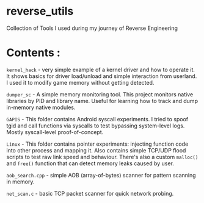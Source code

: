 # reverse_utils
Collection of Tools I used during my journey of Reverse Engineering

# Contents : 
`kernel_hack` - very simple example of a kernel driver and how to operate it. It shows basics for driver load/unload and simple interaction from userland. I used it to modify game memory without getting detected.

`dumper_sc` - A simple memory monitoring tool. This project monitors native libraries by PID and library name. Useful for learning how to track and dump in-memory native modules.

`GAPIS` - This folder contains Android syscall experiments. I tried to spoof tgid and call functions via syscalls to test bypassing system-level logs. Mostly syscall-level proof-of-concept.

`Linux` - This folder contains pointer experiments: injecting function code into other process and mapping it. Also contains simple TCP/UDP flood scripts to test raw link speed and behaviour. There's also a custom `malloc()` and `free()` function that can detect memory leaks caused by user. 

`aob_search.cpp` - simple AOB (array-of-bytes) scanner for pattern scanning in memory.

`net_scan.c` - basic TCP packet scanner for quick network probing.
